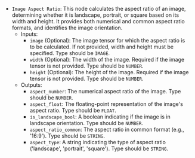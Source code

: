 - `Image Aspect Ratio`: This node calculates the aspect ratio of an image, determining whether it is landscape, portrait, or square based on its width and height. It provides both numerical and common aspect ratio formats, and identifies the image orientation.
    - Inputs:
        - `image` (Optional): The image tensor for which the aspect ratio is to be calculated. If not provided, width and height must be specified. Type should be `IMAGE`.
        - `width` (Optional): The width of the image. Required if the image tensor is not provided. Type should be `NUMBER`.
        - `height` (Optional): The height of the image. Required if the image tensor is not provided. Type should be `NUMBER`.
    - Outputs:
        - `aspect_number`: The numerical aspect ratio of the image. Type should be `NUMBER`.
        - `aspect_float`: The floating-point representation of the image's aspect ratio. Type should be `FLOAT`.
        - `is_landscape_bool`: A boolean indicating if the image is in landscape orientation. Type should be `NUMBER`.
        - `aspect_ratio_common`: The aspect ratio in common format (e.g., '16:9'). Type should be `STRING`.
        - `aspect_type`: A string indicating the type of aspect ratio ('landscape', 'portrait', 'square'). Type should be `STRING`.
